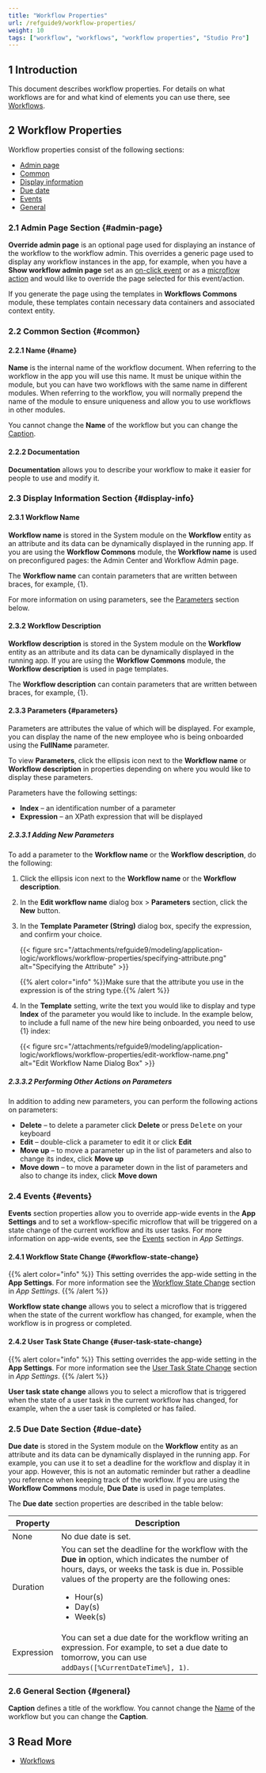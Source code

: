 ```yaml
---
title: "Workflow Properties"
url: /refguide9/workflow-properties/
weight: 10
tags: ["workflow", "workflows", "workflow properties", "Studio Pro"]
---
```


## 1 Introduction

This document describes workflow properties. For details on what workflows are for and what kind of elements you can use there, see [Workflows](/refguide9/workflows/).

## 2 Workflow Properties

Workflow properties consist of the following sections:

* [Admin page](#admin-page)
* [Common](#common)
* [Display information](#display-info)
* [Due date](#due-date)
* [Events](#events)
* [General](#general)

### 2.1 Admin Page Section {#admin-page} 

**Override admin page** is an optional page used for displaying an instance of the workflow to the workflow admin. This overrides a generic page used to display any workflow instances in the app, for example, when you have a **Show workflow admin page** set as an [on-click event](/refguide9/on-click-event/#show-workflow-page) or as a [microflow action](/refguide9/show-workflow-page/) and would like to override the page selected for this event/action. 

If you generate the page using the templates in **Workflows Commons** module, these templates contain necessary data containers and associated context entity.

### 2.2 Common Section {#common}

#### 2.2.1 Name {#name}

**Name** is the internal name of the workflow document. When referring to the workflow in the app you will use this name. It must be unique within the module, but you can have two workflows with the same name in different modules. When referring to the workflow, you will normally prepend the name of the module to ensure uniqueness and allow you to use workflows in other modules. 

You cannot change the **Name** of the workflow but you can change the [Caption](#general).

#### 2.2.2 Documentation

**Documentation** allows you to describe your workflow to make it easier for people to use and modify it.

### 2.3 Display Information Section {#display-info}

#### 2.3.1 Workflow Name

**Workflow name** is stored in the System module on the **Workflow** entity as an attribute and its data can be dynamically displayed in the running app. If you are using the **Workflow Commons** module, the **Workflow name** is used on preconfigured pages: the Admin Center and Workflow Admin page. 

The **Workflow name** can contain parameters that are written between braces, for example, {1}.

For more information on using parameters, see the [Parameters](#parameters) section below.

#### 2.3.2 Workflow Description

**Workflow description** is stored in the System module on the **Workflow** entity as an attribute and its data can be dynamically displayed in the running app. If you are using the **Workflow Commons** module, the **Workflow description** is used in page templates. 

The **Workflow description** can contain parameters that are written between braces, for example, {1}.

#### 2.3.3 Parameters {#parameters}

Parameters are attributes the value of which will be displayed. For example, you can display the name of the new employee who is being onboarded using the **FullName**  parameter.

To view **Parameters**, click the ellipsis icon next to the **Workflow name** or **Workflow description** in properties depending on where you would like to display these parameters. 

Parameters have the following settings:

* **Index** – an identification number of a parameter
* **Expression** – an XPath expression that will be displayed

##### 2.3.3.1 Adding New Parameters

To add a parameter to the **Workflow name** or the **Workflow description**, do the following:

1. Click the ellipsis icon next to the **Workflow name** or the **Workflow description**.
2. In the **Edit workflow name** dialog box > **Parameters** section, click the **New** button. 
3. In the **Template Parameter (String)** dialog box, specify the expression, and confirm your choice. 

    {{< figure src="/attachments/refguide9/modeling/application-logic/workflows/workflow-properties/specifying-attribute.png" alt="Specifying the Attribute" >}}

    {{% alert color="info" %}}Make sure that the attribute you use in the expression is of the string type.{{% /alert %}}

4. In the **Template** setting, write the text you would like to display and type **Index** of the parameter you would like to include. In the example below, to include a full name of the new hire being onboarded, you need to use {1} index:

    {{< figure src="/attachments/refguide9/modeling/application-logic/workflows/workflow-properties/edit-workflow-name.png" alt="Edit Workflow Name Dialog Box" >}}

##### 2.3.3.2 Performing Other Actions on Parameters

In addition to adding new parameters, you can perform the following actions on parameters:

* **Delete** – to delete a parameter click **Delete** or press <kbd>Delete</kbd> on your keyboard
* **Edit** – double-click a parameter to edit it or click **Edit**
* **Move up** – to move a parameter up in the list of parameters and also to change its index, click **Move up**
* **Move down** – to move a parameter down in the list of parameters and also to change its index, click **Move down**

### 2.4 Events {#events}

**Events** section properties allow you to override app-wide events in the **App Settings** and to set a workflow-specific microflow that will be triggered on a state change of the current workflow and its user tasks. For more information on app-wide events, see the [Events](/refguide9/app-settings/#events) section in *App Settings*.

#### 2.4.1 Workflow State Change {#workflow-state-change}

{{% alert color="info" %}}
This setting overrides the app-wide setting in the **App Settings**. For more information see the [Workflow State Change](/refguide9/app-settings/#workflow-state-change) section in *App Settings*.
{{% /alert %}}

**Workflow state change** allows you to select a microflow that is triggered when the state of the current workflow has changed, for example, when the workflow is in progress or completed. 

#### 2.4.2 User Task State Change {#user-task-state-change}

{{% alert color="info" %}}
This setting overrides the app-wide setting in the **App Settings**. For more information see the [User Task State Change](/refguide9/app-settings/#user-task-state-change) section in *App Settings*.
{{% /alert %}}

**User task state change** allows you to select a microflow that is triggered when the state of a user task in the current workflow has changed, for example, when the a user task is completed or has failed. 

### 2.5 Due Date Section {#due-date}

**Due date** is stored in the System module on the **Workflow** entity as an attribute and its data can be dynamically displayed in the running app. For example, you can use it to set a deadline for the workflow and display it in your app. However, this is not an automatic reminder but rather a deadline you reference when keeping track of the workflow. If you are using the **Workflow Commons** module, **Due Date** is used in page templates.

The **Due date** section properties are described in the table below:

| Property   | Description                                                                                                                                                                                                                                                          |
|------------|----------------------------------------------------------------------------------------------------------------------------------------------------------------------------------------------------------------------------------------------------------------------|
| None       | No due date is set.                                                                                                                                                                                                                                                  |
| Duration   | You can set the deadline for the workflow with the **Due in** option, which indicates the number of hours, days, or weeks the task is due in. Possible values of the property are the following ones:<br /><ul><li>Hour(s)</li><li>Day(s)</li><li>Week(s)</li> </ul> |
| Expression | You can set a due date for the workflow writing an expression. For example, to set a due date to tomorrow, you can use `addDays([%CurrentDateTime%], 1)`.                                                                                                            |

### 2.6 General Section {#general}

**Caption** defines a title of the workflow. You cannot change the [Name](#name) of the workflow but you can change the **Caption**.

## 3 Read More

* [Workflows](/refguide9/workflows/)
